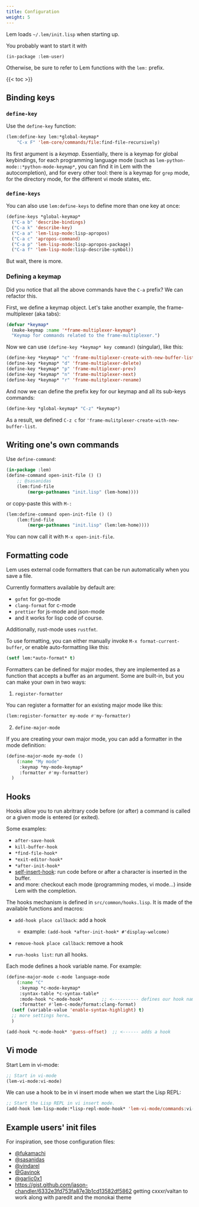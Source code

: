 ```yaml
---
title: Configuration
weight: 5
---
```


Lem loads `~/.lem/init.lisp` when starting up.

You probably want to start it with

    (in-package :lem-user)

Otherwise, be sure to refer to Lem functions with the `lem:` prefix.

{{< toc >}}

## Binding keys

### `define-key`

Use the `define-key` function:

~~~lisp
(lem:define-key lem:*global-keymap*
    "C-x F" 'lem-core/commands/file:find-file-recursively)
~~~

Its first argument is a *keymap*. Essentially, there is a keymap for
global keybindings, for each programming language mode (such as
`lem-python-mode::*python-mode-keymap*`, you can find it in Lem with
the autocompletion), and for every other tool: there is a keymap for
`grep` mode, for the directory mode, for the different vi mode states,
etc.

### `define-keys`

You can also use `lem:define-keys` to define more than one key at once:

~~~lisp
(define-keys *global-keymap*
  ("C-a b" 'describe-bindings)
  ("C-a k" 'describe-key)
  ("C-a a" 'lem-lisp-mode:lisp-apropos)
  ("C-a c" 'apropos-command)
  ("C-a p" 'lem-lisp-mode:lisp-apropos-package)
  ("C-a f" 'lem-lisp-mode:lisp-describe-symbol))
~~~

But wait, there is more.

### Defining a keymap

Did you notice that all the above commands have
the `C-a` prefix? We can refactor this.

First, we define a keymap object. Let's take another example, the
frame-multiplexer (aka tabs):

~~~lisp
(defvar *keymap*
  (make-keymap :name '*frame-multiplexer-keymap*)
  "Keymap for commands related to the frame-multiplexer.")
~~~

Now we can use `(define-key *keymap* key command)` (singular), like this:

~~~lisp
(define-key *keymap* "c" 'frame-multiplexer-create-with-new-buffer-list)
(define-key *keymap* "d" 'frame-multiplexer-delete)
(define-key *keymap* "p" 'frame-multiplexer-prev)
(define-key *keymap* "n" 'frame-multiplexer-next)
(define-key *keymap* "r" 'frame-mulitplexer-rename)
~~~

And now we can define the prefix key for our keymap and all its sub-keys commands:

~~~lisp
(define-key *global-keymap* "C-z" *keymap*)
~~~

As a result, we defined `C-z c` for `'frame-mulitplexer-create-with-new-buffer-list`.


## Writing one's own commands

Use `define-command`:

```lisp
(in-package :lem)
(define-command open-init-file () ()
    ;; @sasanidas
    (lem:find-file
        (merge-pathnames "init.lisp" (lem-home))))
```

or copy-paste this with `M-:`

```lisp
(lem:define-command open-init-file () ()
    (lem:find-file
        (merge-pathnames "init.lisp" (lem:lem-home))))
```

You can now call it with `M-x open-init-file`.

## Formatting code

Lem uses external code formatters that can be run automatically when you save a file.

Currently formatters available by default are:

- `gofmt` for go-mode
- `clang-format` for c-mode
- `prettier` for js-mode and json-mode
- and it works for lisp code of course.

Additionally, rust-mode uses `rustfmt`.

To use formatting, you can either manually invoke
`M-x format-current-buffer`, or enable auto-formatting like this:

```lisp
(setf lem:*auto-format* t)
```

Formatters can be defined for major modes,
they are implemented as a function that accepts a buffer as an argument.
Some are built-in, but you can make your own in two ways:

1. `register-formatter`

You can register a formatter for an existing major mode like this:

```lisp
(lem:register-formatter my-mode #'my-formatter)
```

2. `define-major-mode`

If you are creating your own major mode,
you can add a formatter in the mode definition:

```lisp
(define-major-mode my-mode ()
    (:name "My mode"
     :keymap *my-mode-keymap*
     :formatter #'my-formatter)
  )
```

## Hooks

Hooks allow you to run abritrary code before (or after) a command is called or a
given mode is entered (or exited).

Some examples:

- `after-save-hook`
- `kill-buffer-hook`
- `*find-file-hook*`
- `*exit-editor-hook*`
- `*after-init-hook*`
- [self-insert-hook](https://github.com/lem-project/lem/blob/main/extensions/lisp-mode/self-insert-hook.lisp): run code before or after a character is inserted in the buffer.
- and more: checkout each mode (programming modes, vi mode…) inside Lem with the completion.

The hooks mechanism is defined in `src/common/hooks.lisp`. It is made of the available functions and macros:

- `add-hook place callback`: add a hook
  - example: `(add-hook *after-init-hook* #'display-welcome)`

- `remove-hook place callback`: remove a hook

- `run-hooks list`: run all hooks.

Each mode defines a hook variable name. For example:

```lisp
(define-major-mode c-mode language-mode
    (:name "C"
     :keymap *c-mode-keymap*
     :syntax-table *c-syntax-table*
     :mode-hook *c-mode-hook*       ;; <---------- defines our hook name
     :formatter #'lem-c-mode/format:clang-format)
  (setf (variable-value 'enable-syntax-highlight) t)
  ;; more settings here…
  )

(add-hook *c-mode-hook* 'guess-offset)  ;; <------ adds a hook
```

## Vi mode

Start Lem in vi-mode:

```lisp
;; Start in vi-mode
(lem-vi-mode:vi-mode)
```

We can use a hook to be in vi insert mode when we start the Lisp REPL:

~~~lisp
;; Start the Lisp REPL in vi insert mode.
(add-hook lem-lisp-mode:*lisp-repl-mode-hook* 'lem-vi-mode/commands:vi-insert)
~~~


## Example users' init files

For inspiration, see those configuration files:

- [@fukamachi](https://github.com/fukamachi/.lem/)
- [@sasanidas](https://codeberg.org/sasanidas/lem-config/)
- [@vindarel](https://github.com/vindarel/lem-init)
- [@Gavinok](https://github.com/Gavinok/.lem)
- [@garlic0x1](https://github.com/garlic0x1/.lem)
- https://gist.github.com/jason-chandler/6332e3fd753fa87e3b1cd13582df5862 getting cxxxr/valtan to work along with paredit and the monokai theme
